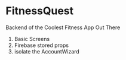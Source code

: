 # FitnessQuest
Backend of the Coolest Fitness App Out There

1) Basic Screens
2) Firebase stored props
3) isolate the AccountWizard
